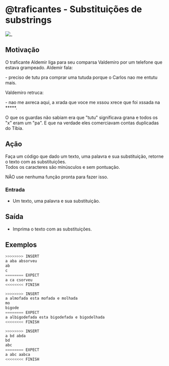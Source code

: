 # @traficantes - Substituições de substrings

![_](cover.jpg)

## Motivação

O traficante Aldemir liga para seu comparsa Valdemiro por um telefone que estava grampeado. Aldemir fala:

\- preciso de tutu pra comprar uma tutuda porque o Carlos nao me entutu mais.  

Valdemiro retruca:  

\- nao me axreca aqui, a xrada que voce me xssou  xrece que foi xssada na \*\*\*\*\*.

O que os guardas não sabiam era que "tutu" significava grana e  todos os "x" eram um "pa". E que na verdade eles comerciavam contas duplicadas do Tíbia.

## Ação

Faça um código que dado um texto, uma palavra e sua substituição, retorne o texto com as substituições.  
Todos os caracteres são minúsculos e sem pontuação.

NÃO use nenhuma função pronta para fazer isso.

### Entrada

* Um texto, uma palavra e sua substituição.  

## Saída

* Imprima o texto com as substituições.  

## Exemplos

``` py
>>>>>>>> INSERT
a aba absorveu
ab
c
======== EXPECT
a ca csorveu
<<<<<<<< FINISH
```

```py
>>>>>>>> INSERT
a almofada esta mofada e molhada
mo
bigode
======== EXPECT
a albigodefada esta bigodefada e bigodelhada
<<<<<<<< FINISH
```

```py
>>>>>>>> INSERT
a bd abda
bd
abc
======== EXPECT
a abc aabca
<<<<<<<< FINISH
```
